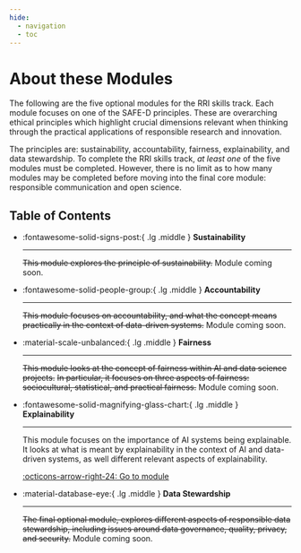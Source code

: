 ```yaml
---
hide:
  - navigation
  - toc
---
```


# About these Modules
The following are the five optional modules for the RRI skills track. 
Each module focuses on one of the SAFE-D principles. These are overarching ethical principles which highlight crucial dimensions relevant when thinking through the practical applications of responsible research and innovation.

The principles are: sustainability, accountability, fairness, explainability, and data stewardship. 
To complete the RRI skills track, *at least one* of the five modules must be completed. 
However, there is no limit as to how many modules may be completed before moving into the final core module: responsible communication and open science.

## Table of Contents

<div class="grid cards" markdown>

-   :fontawesome-solid-signs-post:{ .lg .middle } __Sustainability__

    ---

    ~~This module explores the principle of sustainability.~~
    Module coming soon.

    <!-- [:octicons-arrow-right-24: Go to module](rri-201-index.md) -->

-   :fontawesome-solid-people-group:{ .lg .middle } __Accountability__

    ---

    ~~This module focuses on accountability, and what the concept means practically in the context of data-driven systems.~~
    Module coming soon.

    <!-- [:octicons-arrow-right-24: Go to module](rri-202-index.md) -->

-   :material-scale-unbalanced:{ .lg .middle } __Fairness__

    ---

    ~~This module looks at the concept of fairness within AI and data science projects.~~
    ~~In particular, it focuses on three aspects of fairness: sociocultural, statistical, and practical fairness.~~
    Module coming soon.

    <!-- [:octicons-arrow-right-24: Go to module](rri-203-index.md) -->

-   :fontawesome-solid-magnifying-glass-chart:{ .lg .middle } __Explainability__

    ---

    This module focuses on the importance of AI systems being explainable.
    It looks at what is meant by explainability in the context of AI and data-driven systems, as well different relevant aspects of explainability.

    [:octicons-arrow-right-24: Go to module](rri-204-index.md)

-   :material-database-eye:{ .lg .middle } __Data Stewardship__

    ---

    ~~The final optional module, explores different aspects of responsible data stewardship, including issues around data governance, quality, privacy, and security.~~
    Module coming soon.

    <!-- [:octicons-arrow-right-24: Go to module](rri-205-index.md) -->

</div>